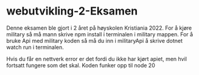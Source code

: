 # webutvikling-2-Eksamen
Denne eksamen ble gjort i 2 året på høyskolen Kristiania 2022. 
For å kjøre military så må mann skrive npm install i terminalen i military mappen.
For å bruke Api med military koden så må du inn i militaryApi å skrive dotnet watch run i terminalen.

Hvis du får en nettverk error er det fordi du ikke har kjørt apiet, men hvil fortsatt fungere som det skal.
 Koden funker opp til node 20
